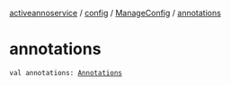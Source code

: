 [activeannoservice](../../index.md) / [config](../index.md) / [ManageConfig](index.md) / [annotations](./annotations.md)

# annotations

`val annotations: `[`Annotations`](../-annotations/index.md)